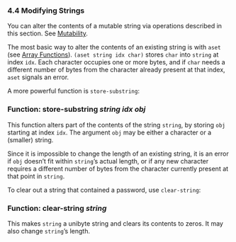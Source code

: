 

### 4.4 Modifying Strings

You can alter the contents of a mutable string via operations described in this section. See [Mutability](Mutability.html).

The most basic way to alter the contents of an existing string is with `aset` (see [Array Functions](Array-Functions.html)). `(aset string idx char)` stores `char` into `string` at index `idx`. Each character occupies one or more bytes, and if `char` needs a different number of bytes from the character already present at that index, `aset` signals an error.

A more powerful function is `store-substring`:

### Function: **store-substring** *string idx obj*

This function alters part of the contents of the string `string`, by storing `obj` starting at index `idx`. The argument `obj` may be either a character or a (smaller) string.

Since it is impossible to change the length of an existing string, it is an error if `obj` doesn’t fit within `string`’s actual length, or if any new character requires a different number of bytes from the character currently present at that point in `string`.

To clear out a string that contained a password, use `clear-string`:

### Function: **clear-string** *string*

This makes `string` a unibyte string and clears its contents to zeros. It may also change `string`’s length.
